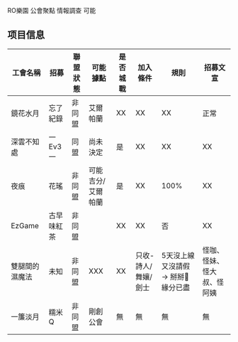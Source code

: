RO樂園 公會聚點 情報調查 
 可能


## 项目信息

| 工會名稱 | 招募 | 聯盟狀態 | 可能據點 | 是否城戰 | 加入條件 | 規則 | 招募文宣     |
|----------|----------|----------|----------|--------|------|------------|----------|
| 鏡花水月    | 忘了紀錄   | 非同盟 | 艾爾帕蘭 |XX   | XX | XX        | 正常     |
| 深雲不知處   | 一Ev3一    | 同盟  | 尚未決定 | 是   | XX | XX         | XX |
| 夜痕      | 花瑤     | 非同盟 | 可能吉分/艾爾帕蘭 |  是  | XX | 100%       | XX |
|  EzGame    | 古早味紅茶   | 非同盟 | | XX  | XX | 否      |XX |
| 雙腿間的濕魔法     |  未知   | 非同盟 | XXX | XX  |只收-詩人/舞孃/劍士| 5天沒上線又沒請假 → 掰掰👋緣分已盡     | 怪咖、怪妹、怪大叔、怪阿姨|
|  一簾淡月    | 糯米Q     | 非同盟 | 剛創公會 | 無  |無  | 無       | 無 |

